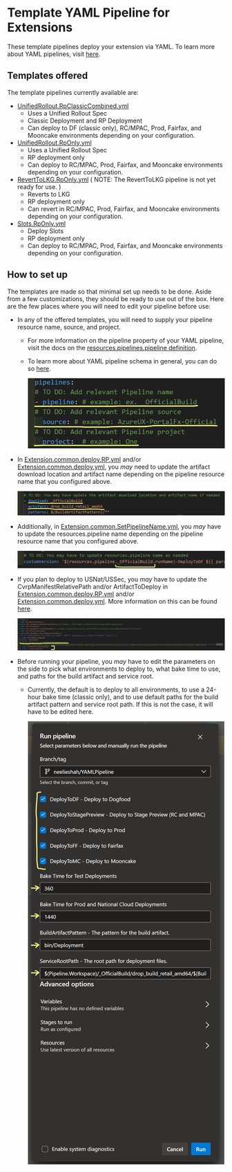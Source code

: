# Template YAML Pipeline for Extensions

These template pipelines deploy your extension via YAML. To learn more about YAML pipelines, visit [here](https://eng.ms/docs/cloud-ai-platform/azure-edge-platform-aep/aep-engineering-systems/productivity-and-experiences/ce-legacy-infrastructure/onebranch/release/yamlreleasepipelines/pipelinebasics).

## Templates offered

The template pipelines currently available are:

- [UnifiedRollout.RpClassicCombined.yml](Deployment/UnifiedRollout.RpClassicCombined.yml)
  - Uses a Unified Rollout Spec
  - Classic Deployment and RP Deployment
  - Can deploy to DF (classic only), RC/MPAC, Prod, Fairfax, and Mooncake environments depending on your configuration.
- [UnifiedRollout.RpOnly.yml](Deployment/UnifiedRollout.RpOnly.yml)
  - Uses a Unified Rollout Spec
  - RP deployment only
  - Can deploy to RC/MPAC, Prod, Fairfax, and Mooncake environments depending on your configuration.
- [RevertToLKG.RpOnly.yml](Deployment/RevertToLKG.RpOnly.yml) ( NOTE: The RevertToLKG pipeline is not yet ready for use. )
  - Reverts to LKG
  - RP deployment only
  - Can revert in RC/MPAC, Prod, Fairfax, and Mooncake environments depending on your configuration.
- [Slots.RpOnly.yml](Deployment/Slots.RpOnly.yml)
  - Deploy Slots
  - RP deployment only
  - Can deploy to RC/MPAC, Prod, Fairfax, and Mooncake environments depending on your configuration.

## How to set up

The templates are made so that minimal set up needs to be done. Aside from a few customizations, they should be ready to use out of the box. Here are the few places where you will need to edit your pipeline before use:

- In any of the offered templates, you will need to supply your pipeline resource name, source, and project.
  - For more information on the pipeline property of your YAML pipeline, visit the docs on the
[resources.pipelines.pipeline definition](https://learn.microsoft.com/en-us/azure/devops/pipelines/yaml-schema/resources-pipelines-pipeline?view=azure-pipelines#properties).
  - To learn more about YAML pipeline schema in general, you can do so [here](https://learn.microsoft.com/en-us/azure/devops/pipelines/yaml-schema/?view=azure-pipelines).

    ![image](images/template_pipeline_todos.png)

- In [Extension.common.deploy.RP.yml](Deployment/Common/Extension.common.deploy.RP.yml) and/or [Extension.common.deploy.yml](Deployment/Common/Extension.common.deploy.yml), you *may* need to update the artifact download location and artifact name depending on the pipeline resource name that you configured above.

  ![image](images/artifact_download_location_name.png)

- Additionally, in [Extension.common.SetPipelineName.yml](Deployment/Common/Extension.common.SetPipelineName.yml), you *may* have to update the resources.pipeline name depending on the pipeline resource name that you configured above.

  ![image](images/template_pipeline_set_pipeline_name_todo.png)

- If you plan to deploy to USNat/USSec, you *may* have to update the CvrpManifestRelativePath and/or ArtifactToDeploy in [Extension.common.deploy.RP.yml](Deployment/Common/Extension.common.deploy.RP.yml) and/or [Extension.common.deploy.yml](Deployment/Common/Extension.common.deploy.yml). More information on this can be found [here](https://eng.ms/docs/cloud-ai-platform/azure-edge-platform-aep/aep-engineering-systems/productivity-and-experiences/ce-legacy-infrastructure/onebranch/release/yamlreleasepipelines/releasetoair-gappedclouds).

  ![image](images/template_pipeline_cvrpmanifestrelativepath.png)

- Before running your pipeline, you *may* have to edit the parameters on the side to pick what environments to deploy to, what bake time to use, and paths for the build artifact and service root.
  - Currently, the default is to deploy to all environments, to use a 24-hour bake time (classic only), and to use default paths for the build artifact pattern and service root path. If this is not the case, it will have to be edited here.

    ![image](images/template_pipeline_parameters.png)
